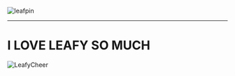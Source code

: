 ![leafpin](https://github.com/user-attachments/assets/563ec80e-ce82-47f9-9bdb-f83d12cd6875)

------------------------

# I LOVE LEAFY SO MUCH
![LeafyCheer](https://github.com/user-attachments/assets/6e4940b3-59b6-4d99-923c-b079cce59a9b)
